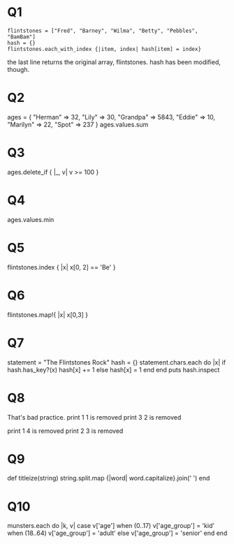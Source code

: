 # Q1
```
flintstones = ["Fred", "Barney", "Wilma", "Betty", "Pebbles", "BamBam"]
hash = {}
flintstones.each_with_index {|item, index| hash[item] = index}
```
the last line returns the original array, flintstones. 
hash has been modified, though.

# Q2
ages = { "Herman" => 32, "Lily" => 30, "Grandpa" => 5843, "Eddie" => 10, "Marilyn" => 22, "Spot" => 237 }
ages.values.sum

# Q3
ages.delete_if { |_, v| v >= 100 }

# Q4
ages.values.min

# Q5
flintstones.index { |x| x[0, 2] == 'Be' }

# Q6
flintstones.map!{ |x| x[0,3] }

# Q7
statement = "The Flintstones Rock"
hash = {}
statement.chars.each do |x|
  if hash.has_key?(x)
    hash[x] += 1
  else
    hash[x] = 1
  end
end
puts hash.inspect

# Q8
That's bad practice.
print 1
1 is removed
print 3
2 is removed

print 1
4 is removed
print 2
3 is removed

# Q9
def titleize(string)
  string.split.map {|word| word.capitalize}.join(' ')
end

# Q10
munsters.each do |k, v|
  case v['age']
  when (0..17)
    v['age_group'] = 'kid' 
  when (18..64)
    v['age_group'] = 'adult'
  else
    v['age_group'] = 'senior'
  end
end
